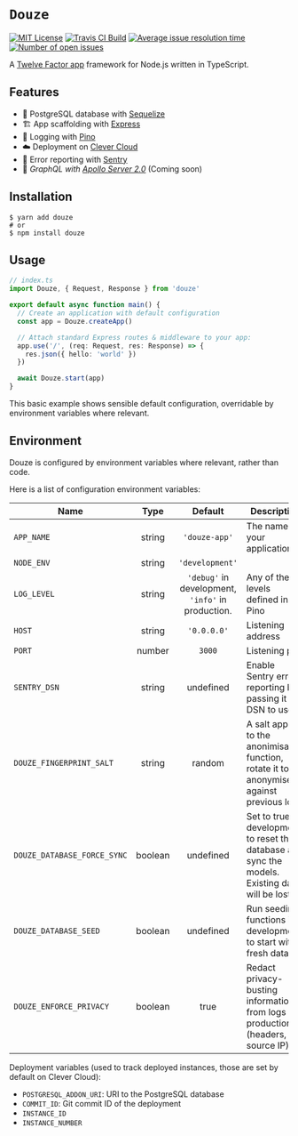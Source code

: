 # `Douze`

[![MIT License](https://img.shields.io/github/license/franky47/douze.svg?color=blue)](https://github.com/franky47/douze/blob/master/LICENSE)
[![Travis CI Build](https://img.shields.io/travis/com/franky47/douze.svg)](https://travis-ci.com/franky47/douze)
[![Average issue resolution time](https://isitmaintained.com/badge/resolution/franky47/douze.svg)](https://isitmaintained.com/project/franky47/douze)
[![Number of open issues](https://isitmaintained.com/badge/open/franky47/douze.svg)](https://isitmaintained.com/project/franky47/douze)

A [Twelve Factor app](https://12factor.net/) framework for Node.js written in TypeScript.

## Features

- 🐘 PostgreSQL database with [Sequelize](https://github.com/RobinBuschmann/sequelize-typescript)
- 🏗️ App scaffolding with [Express](https://expressjs.com)
- 🌲 Logging with [Pino](https://getpino.io)
- ☁️ Deployment on [Clever Cloud](https://clever-cloud.com)
- 🚨 Error reporting with [Sentry](https://sentry.io)
- 🚀 _GraphQL with [Apollo Server 2.0](https://www.apollographql.com/docs/apollo-server/)_ (Coming soon)

## Installation

```shell
$ yarn add douze
# or
$ npm install douze
```

## Usage

```ts
// index.ts
import Douze, { Request, Response } from 'douze'

export default async function main() {
  // Create an application with default configuration
  const app = Douze.createApp()

  // Attach standard Express routes & middleware to your app:
  app.use('/', (req: Request, res: Response) => {
    res.json({ hello: 'world' })
  })

  await Douze.start(app)
}
```

This basic example shows sensible default configuration, overridable by environment
variables where relevant.

## Environment

Douze is configured by environment variables where relevant, rather than code.

Here is a list of configuration environment variables:

| Name                        |  Type   |                      Default                      | Description                                                                                        |
| --------------------------- | :-----: | :-----------------------------------------------: | -------------------------------------------------------------------------------------------------- |
| `APP_NAME`                  | string  |                   `'douze-app'`                   | The name of your application                                                                       |
| `NODE_ENV`                  | string  |                  `'development'`                  |                                                                                                    |
| `LOG_LEVEL`                 | string  | `'debug'` in development, `'info'` in production. | Any of the levels defined in Pino                                                                  |
| `HOST`                      | string  |                    `'0.0.0.0'`                    | Listening address                                                                                  |
| `PORT`                      | number  |                      `3000`                       | Listening port                                                                                     |
| `SENTRY_DSN`                | string  |                     undefined                     | Enable Sentry error reporting by passing it the DSN to use                                         |
| `DOUZE_FINGERPRINT_SALT`    | string  |                      random                       | A salt applied to the anonimisation function, rotate it to anonymise against previous logs         |
| `DOUZE_DATABASE_FORCE_SYNC` | boolean |                     undefined                     | Set to true in development to reset the database and sync the models. Existing data will be lost ! |
| `DOUZE_DATABASE_SEED`       | boolean |                     undefined                     | Run seeding functions in development to start with fresh data.                                     |
| `DOUZE_ENFORCE_PRIVACY`     | boolean |                       true                        | Redact privacy-busting information from logs in production (headers, source IP)                    |

Deployment variables (used to track deployed instances, those are set by default
on Clever Cloud):

- `POSTGRESQL_ADDON_URI`: URI to the PostgreSQL database
- `COMMIT_ID`: Git commit ID of the deployment
- `INSTANCE_ID`
- `INSTANCE_NUMBER`
